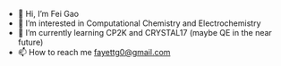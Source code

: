- 👋 Hi, I’m Fei Gao
- 👀 I’m interested in Computational Chemistry and Electrochemistry
- 🌱 I’m currently learning CP2K and CRYSTAL17 (maybe QE in the near future)
- 📫 How to reach me fayettg0@gmail.com

<!---
FayettG/FayettG is a ✨ special ✨ repository because its `README.md` (this file) appears on your GitHub profile.
You can click the Preview link to take a look at your changes.
--->
